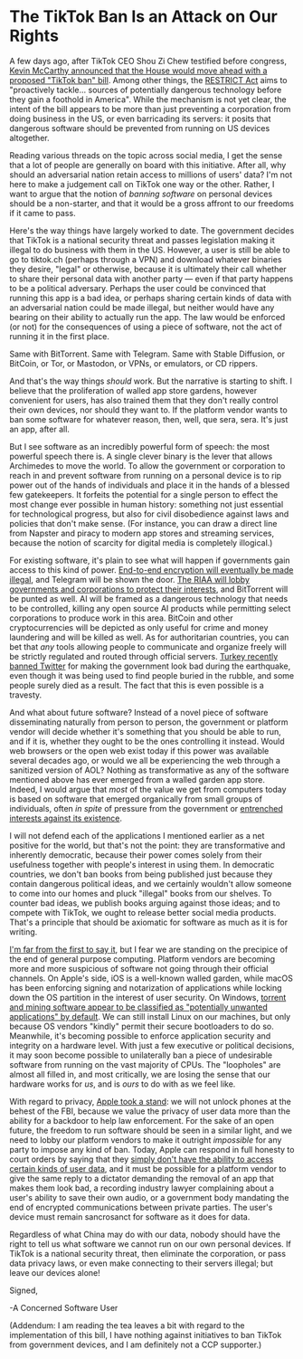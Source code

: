 # The TikTok Ban Is an Attack on Our Rights

A few days ago, after TikTok CEO Shou Zi Chew testified before congress, [Kevin McCarthy announced that the House would move ahead with a proposed "TikTok ban" bill](https://thehill.com/policy/technology/3919146-mccarthy-says-house-will-press-ahead-with-tiktok-bill-after-ceos-testimony/). Among other things, the [RESTRICT Act](https://www.warner.senate.gov/public/index.cfm/2023/3/senators-introduce-bipartisan-bill-to-tackle-national-security-threats-from-foreign-tech) aims to "proactively tackle... sources of potentially dangerous technology before they gain a foothold in America". While the mechanism is not yet clear, the intent of the bill appears to be more than just preventing a corporation from doing business in the US, or even barricading its servers: it posits that dangerous software should be prevented from running on US devices altogether.

Reading various threads on the topic across social media, I get the sense that a lot of people are generally on board with this initiative. After all, why should an adversarial nation retain access to millions of users' data? I'm not here to make a judgement call on TikTok one way or the other. Rather, I want to argue that the notion of *banning software* on personal devices should be a non-starter, and that it would be a gross affront to our freedoms if it came to pass.

Here's the way things have largely worked to date. The government decides that TikTok is a national security threat and passes legislation making it illegal to do business with them in the US. However, a user is still be able to go to tiktok.ch (perhaps through a VPN) and download whatever binaries they desire, "legal" or otherwise, because it is ultimately their call whether to share their personal data with another party — even if that party happens to be a political adversary. Perhaps the user could be convinced that running this app is a bad idea, or perhaps sharing certain kinds of data with an adversarial nation could be made illegal, but neither would have any bearing on their ability to actually run the app. The law would be enforced (or not) for the consequences of using a piece of software, not the act of running it in the first place.

Same with BitTorrent. Same with Telegram. Same with Stable Diffusion, or BitCoin, or Tor, or Mastodon, or VPNs, or emulators, or CD rippers.

And that's the way things *should* work. But the narrative is starting to shift. I believe that the proliferation of walled app store gardens, however convenient for users, has also trained them that they don't really control their own devices, nor should they want to. If the platform vendor wants to ban some software for whatever reason, then, well, que sera, sera. It's just an app, after all.

But I see software as an incredibly powerful form of speech: the most powerful speech there is. A single clever binary is the lever that allows Archimedes to move the world. To allow the government or corporation to reach in and prevent software from running on a personal device is to rip power out of the hands of individuals and place it in the hands of a blessed few gatekeepers. It forfeits the potential for a single person to effect the most change ever possible in human history: something not just essential for technological progress, but also for civil disobedience against laws and policies that don't make sense. (For instance, you can draw a direct line from Napster and piracy to modern app stores and streaming services, because the notion of scarcity for digital media is completely illogical.)

For existing software, it's plain to see what will happen if governments gain access to this kind of power. [End-to-end encryption will eventually be made illegal](https://mullvad.net/en/chatcontrol), and Telegram will be shown the door. [The RIAA will lobby governments and corporations to protect their interests](https://weblog.rogueamoeba.com/2023/03/24/the-riaa-v-steve-jobs/), and BitTorrent will be punted as well. AI will be framed as a dangerous technology that needs to be controlled, killing any open source AI products while permitting select corporations to produce work in this area. BitCoin and other cryptocurrencies will be depicted as only useful for crime and money laundering and will be killed as well. As for authoritarian countries, you can bet that *any* tools allowing people to communicate and organize freely will be strictly regulated and routed through official servers. [Turkey recently banned Twitter](https://www.reuters.com/world/middle-east/anger-over-turkeys-temporary-twitter-block-during-quake-rescue-2023-02-09/) for making the government look bad during the earthquake, even though it was being used to find people buried in the rubble, and some people surely died as a result. The fact that this is even possible is a travesty.

And what about future software? Instead of a novel piece of software disseminating naturally from person to person, the government or platform vendor will decide whether it's something that you should be able to run, and if it is, whether they ought to be the ones controlling it instead. Would web browsers or the open web exist today if this power was available several decades ago, or would we all be experiencing the web through a sanitized version of AOL? Nothing as transformative as any of the software mentioned above has ever emerged from a walled garden app store. Indeed, I would argue that *most* of the value we get from computers today is based on software that emerged organically from small groups of individuals, often *in spite* of pressure from the government or [entrenched interests against its existence](https://en.wikipedia.org/wiki/History_of_Linux#Microsoft_competition_and_collaboration).

I will not defend each of the applications I mentioned earlier as a net positive for the world, but that's not the point: they are transformative and inherently democratic, because their power comes solely from their usefulness together with people's interest in using them. In democratic countries, we don't ban books from being published just because they contain dangerous political ideas, and we certainly wouldn't allow someone to come into our homes and pluck "illegal" books from our shelves. To counter bad ideas, we publish books arguing against those ideas; and to compete with TikTok, we ought to release better social media products. That's a principle that should be axiomatic for software as much as it is for writing.

[I'm far from the first to say it](https://boingboing.net/2012/08/23/civilwar.html), but I fear we are standing on the precipice of the end of general purpose computing. Platform vendors are becoming more and more suspicious of software not going through their official channels. On Apple's side, iOS is a well-known walled garden, while macOS has been enforcing signing and notarization of applications while locking down the OS partition in the interest of user security. On Windows, [torrent and mining software appear to be classified as "potentially unwanted applications" by default](https://www.technotification.com/2021/08/windows-blocks-torrent-mining-apps.html). We can still install Linux on our machines, but only because OS vendors "kindly" permit their secure bootloaders to do so. Meanwhile, it's becoming possible to enforce application security and integrity on a hardware level. With just a few executive or political decisions, it may soon become possible to unilaterally ban a piece of undesirable software from running on the vast majority of CPUs. The "loopholes" are almost all filled in, and most critically, we are losing the sense that our hardware works for *us*, and is *ours* to do with as we feel like.

With regard to privacy, [Apple took a stand](https://en.wikipedia.org/wiki/FBI%E2%80%93Apple_encryption_dispute): we will not unlock phones at the behest of the FBI, because we value the privacy of user data more than the ability for a backdoor to help law enforcement. For the sake of an open future, the freedom to run software should be seen in a similar light, and we need to lobby our platform vendors to make it outright *impossible* for any party to impose any kind of ban. Today, Apple can respond in full honesty to court orders by saying that they [simply don't have the ability to access certain kinds of user data](https://www.apple.com/newsroom/2022/12/apple-advances-user-security-with-powerful-new-data-protections/), and it must be possible for a platform vendor to give the same reply to a dictator demanding the removal of an app that makes them look bad, a recording industry lawyer complaining about a user's ability to save their own audio, or a government body mandating the end of encrypted communications between private parties. The user's device must remain sancrosanct for software as it does for data.

Regardless of what China may do with our data, nobody should have the right to tell us what software we cannot run on our own personal devices. If TikTok is a national security threat, then eliminate the corporation, or pass data privacy laws, or even make connecting to their servers illegal; but leave our devices alone!

Signed,

-A Concerned Software User

(Addendum: I am reading the tea leaves a bit with regard to the implementation of this bill, I have nothing against initiatives to ban TikTok from government devices, and I am definitely not a CCP supporter.)
